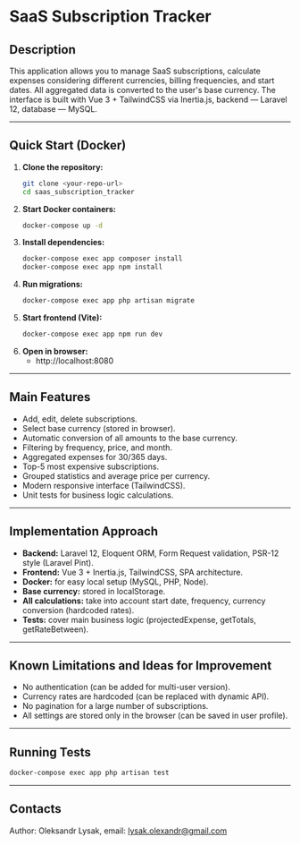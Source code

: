 # SaaS Subscription Tracker

## Description

This application allows you to manage SaaS subscriptions, calculate expenses considering different currencies, billing frequencies, and start dates. All aggregated data is converted to the user's base currency. The interface is built with Vue 3 + TailwindCSS via Inertia.js, backend — Laravel 12, database — MySQL.

---

## Quick Start (Docker)

1. **Clone the repository:**
   ```bash
   git clone <your-repo-url>
   cd saas_subscription_tracker
   ```
2. **Start Docker containers:**
   ```bash
   docker-compose up -d
   ```
3. **Install dependencies:**
   ```bash
   docker-compose exec app composer install
   docker-compose exec app npm install
   ```
4. **Run migrations:**
   ```bash
   docker-compose exec app php artisan migrate
   ```
5. **Start frontend (Vite):**
   ```bash
   docker-compose exec app npm run dev
   ```
6. **Open in browser:**
   - http://localhost:8080

---

## Main Features
- Add, edit, delete subscriptions.
- Select base currency (stored in browser).
- Automatic conversion of all amounts to the base currency.
- Filtering by frequency, price, and month.
- Aggregated expenses for 30/365 days.
- Top-5 most expensive subscriptions.
- Grouped statistics and average price per currency.
- Modern responsive interface (TailwindCSS).
- Unit tests for business logic calculations.

---

## Implementation Approach
- **Backend:** Laravel 12, Eloquent ORM, Form Request validation, PSR-12 style (Laravel Pint).
- **Frontend:** Vue 3 + Inertia.js, TailwindCSS, SPA architecture.
- **Docker:** for easy local setup (MySQL, PHP, Node).
- **Base currency:** stored in localStorage.
- **All calculations:** take into account start date, frequency, currency conversion (hardcoded rates).
- **Tests:** cover main business logic (projectedExpense, getTotals, getRateBetween).

---

## Known Limitations and Ideas for Improvement
- No authentication (can be added for multi-user version).
- Currency rates are hardcoded (can be replaced with dynamic API).
- No pagination for a large number of subscriptions.
- All settings are stored only in the browser (can be saved in user profile).

---

## Running Tests

```bash
docker-compose exec app php artisan test
```

---

## Contacts

Author: Oleksandr Lysak, email: lysak.olexandr@gmail.com
